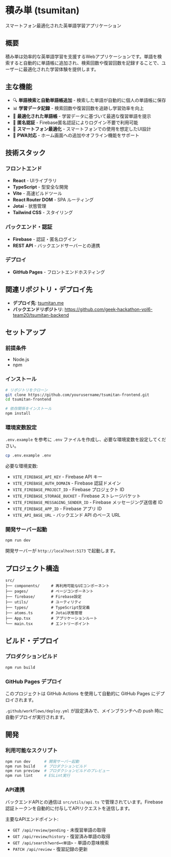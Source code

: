 # 積み単 (tsumitan)

スマートフォン最適化された英単語学習アプリケーション

## 概要

積み単は効率的な英単語学習を支援するWebアプリケーションです。単語を検索すると自動的に単語帳に追加され、検索回数や復習回数を記録することで、ユーザーに最適化された学習体験を提供します。

## 主な機能

- 🔍 **単語検索と自動単語帳追加** - 検索した単語が自動的に個人の単語帳に保存
- 📊 **学習データ記録** - 検索回数や復習回数を追跡し学習効率を向上
- 🎯 **最適化された単語帳** - 学習データに基づいて最適な復習単語を提示
- 👤 **匿名認証** - Firebase匿名認証によりログイン不要で利用可能
- 📱 **スマートフォン最適化** - スマートフォンでの使用を想定したUI設計
- 🔧 **PWA対応** - ホーム画面への追加やオフライン機能をサポート

## 技術スタック

### フロントエンド
- **React** - UIライブラリ
- **TypeScript** - 型安全な開発
- **Vite** - 高速ビルドツール
- **React Router DOM** - SPA ルーティング
- **Jotai** - 状態管理
- **Tailwind CSS** - スタイリング

### バックエンド・認証
- **Firebase** - 認証・匿名ログイン
- **REST API** - バックエンドサーバーとの連携

### デプロイ
- **GitHub Pages** - フロントエンドホスティング

## 関連リポジトリ・デプロイ先

- **デプロイ先**: [tsumitan.me](https://tsumitan.me)
- **バックエンドリポジトリ**: https://github.com/geek-hackathon-vol6-team20/tsumitan-backend

## セットアップ

### 前提条件
- Node.js
- npm

### インストール

```bash
# リポジトリをクローン
git clone https://github.com/yourusername/tsumitan-frontend.git
cd tsumitan-frontend

# 依存関係をインストール
npm install
```

### 環境変数設定

`.env.example` を参考に `.env` ファイルを作成し、必要な環境変数を設定してください。

```bash
cp .env.example .env
```

必要な環境変数:
- `VITE_FIREBASE_API_KEY` - Firebase API キー
- `VITE_FIREBASE_AUTH_DOMAIN` - Firebase 認証ドメイン
- `VITE_FIREBASE_PROJECT_ID` - Firebase プロジェクト ID
- `VITE_FIREBASE_STORAGE_BUCKET` - Firebase ストレージバケット
- `VITE_FIREBASE_MESSAGING_SENDER_ID` - Firebase メッセージング送信者 ID
- `VITE_FIREBASE_APP_ID` - Firebase アプリ ID
- `VITE_API_BASE_URL` - バックエンド API のベース URL

### 開発サーバー起動

```bash
npm run dev
```

開発サーバーが `http://localhost:5173` で起動します。

## プロジェクト構造

```
src/
├── components/     # 再利用可能なUIコンポーネント
├── pages/          # ページコンポーネント
├── firebase/       # Firebase設定
├── utils/          # ユーティリティ
├── types/          # TypeScript型定義
├── atoms.ts        # Jotai状態管理
├── App.tsx         # アプリケーションルート
└── main.tsx        # エントリーポイント
```

## ビルド・デプロイ

### プロダクションビルド

```bash
npm run build
```

### GitHub Pages デプロイ

このプロジェクトは GitHub Actions を使用して自動的に GitHub Pages にデプロイされます。

`.github/workflows/deploy.yml` が設定済みで、メインブランチへの push 時に自動デプロイが実行されます。

## 開発

### 利用可能なスクリプト

```bash
npm run dev      # 開発サーバー起動
npm run build    # プロダクションビルド
npm run preview  # プロダクションビルドのプレビュー
npm run lint     # ESLint実行
```

### API連携

バックエンドAPIとの通信は `src/utils/api.ts` で管理されています。Firebase認証トークンを自動的に付与してAPIリクエストを送信します。

主要なAPIエンドポイント:
- `GET /api/review/pending` - 未復習単語の取得
- `GET /api/review/history` - 復習済み単語の取得
- `GET /api/search?word=<単語>` - 単語の意味検索
- `PATCH /api/review` - 復習記録の更新
